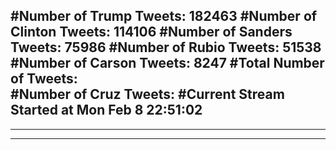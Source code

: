 #Number of Trump Tweets: 182463
#Number of Clinton Tweets: 114106
#Number of Sanders Tweets: 75986
#Number of Rubio Tweets: 51538
#Number of Carson Tweets: 8247
#Total Number of Tweets:  
#Number of Cruz Tweets: 
#Current Stream Started at Mon Feb  8 22:51:02
---
---
---

